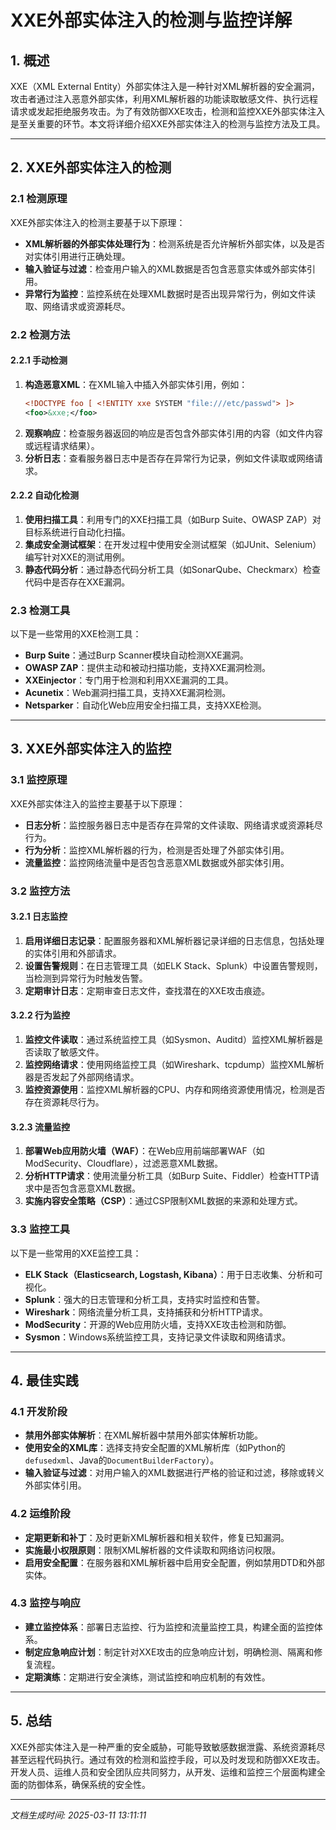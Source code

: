 # XXE外部实体注入的检测与监控详解

## 1. 概述

XXE（XML External Entity）外部实体注入是一种针对XML解析器的安全漏洞，攻击者通过注入恶意外部实体，利用XML解析器的功能读取敏感文件、执行远程请求或发起拒绝服务攻击。为了有效防御XXE攻击，检测和监控XXE外部实体注入是至关重要的环节。本文将详细介绍XXE外部实体注入的检测与监控方法及工具。

---

## 2. XXE外部实体注入的检测

### 2.1 检测原理

XXE外部实体注入的检测主要基于以下原理：
- **XML解析器的外部实体处理行为**：检测系统是否允许解析外部实体，以及是否对实体引用进行正确处理。
- **输入验证与过滤**：检查用户输入的XML数据是否包含恶意实体或外部实体引用。
- **异常行为监控**：监控系统在处理XML数据时是否出现异常行为，例如文件读取、网络请求或资源耗尽。

### 2.2 检测方法

#### 2.2.1 手动检测
1. **构造恶意XML**：在XML输入中插入外部实体引用，例如：
   ```xml
   <!DOCTYPE foo [ <!ENTITY xxe SYSTEM "file:///etc/passwd"> ]>
   <foo>&xxe;</foo>
   ```
2. **观察响应**：检查服务器返回的响应是否包含外部实体引用的内容（如文件内容或远程请求结果）。
3. **分析日志**：查看服务器日志中是否存在异常行为记录，例如文件读取或网络请求。

#### 2.2.2 自动化检测
1. **使用扫描工具**：利用专门的XXE扫描工具（如Burp Suite、OWASP ZAP）对目标系统进行自动化扫描。
2. **集成安全测试框架**：在开发过程中使用安全测试框架（如JUnit、Selenium）编写针对XXE的测试用例。
3. **静态代码分析**：通过静态代码分析工具（如SonarQube、Checkmarx）检查代码中是否存在XXE漏洞。

### 2.3 检测工具

以下是一些常用的XXE检测工具：
- **Burp Suite**：通过Burp Scanner模块自动检测XXE漏洞。
- **OWASP ZAP**：提供主动和被动扫描功能，支持XXE漏洞检测。
- **XXEinjector**：专门用于检测和利用XXE漏洞的工具。
- **Acunetix**：Web漏洞扫描工具，支持XXE漏洞检测。
- **Netsparker**：自动化Web应用安全扫描工具，支持XXE检测。

---

## 3. XXE外部实体注入的监控

### 3.1 监控原理

XXE外部实体注入的监控主要基于以下原理：
- **日志分析**：监控服务器日志中是否存在异常的文件读取、网络请求或资源耗尽行为。
- **行为分析**：监控XML解析器的行为，检测是否处理了外部实体引用。
- **流量监控**：监控网络流量中是否包含恶意XML数据或外部实体引用。

### 3.2 监控方法

#### 3.2.1 日志监控
1. **启用详细日志记录**：配置服务器和XML解析器记录详细的日志信息，包括处理的实体引用和外部请求。
2. **设置告警规则**：在日志管理工具（如ELK Stack、Splunk）中设置告警规则，当检测到异常行为时触发告警。
3. **定期审计日志**：定期审查日志文件，查找潜在的XXE攻击痕迹。

#### 3.2.2 行为监控
1. **监控文件读取**：通过系统监控工具（如Sysmon、Auditd）监控XML解析器是否读取了敏感文件。
2. **监控网络请求**：使用网络监控工具（如Wireshark、tcpdump）监控XML解析器是否发起了外部网络请求。
3. **监控资源使用**：监控XML解析器的CPU、内存和网络资源使用情况，检测是否存在资源耗尽行为。

#### 3.2.3 流量监控
1. **部署Web应用防火墙（WAF）**：在Web应用前端部署WAF（如ModSecurity、Cloudflare），过滤恶意XML数据。
2. **分析HTTP请求**：使用流量分析工具（如Burp Suite、Fiddler）检查HTTP请求中是否包含恶意XML数据。
3. **实施内容安全策略（CSP）**：通过CSP限制XML数据的来源和处理方式。

### 3.3 监控工具

以下是一些常用的XXE监控工具：
- **ELK Stack（Elasticsearch, Logstash, Kibana）**：用于日志收集、分析和可视化。
- **Splunk**：强大的日志管理和分析工具，支持实时监控和告警。
- **Wireshark**：网络流量分析工具，支持捕获和分析HTTP请求。
- **ModSecurity**：开源的Web应用防火墙，支持XXE攻击检测和防御。
- **Sysmon**：Windows系统监控工具，支持记录文件读取和网络请求。

---

## 4. 最佳实践

### 4.1 开发阶段
- **禁用外部实体解析**：在XML解析器中禁用外部实体解析功能。
- **使用安全的XML库**：选择支持安全配置的XML解析库（如Python的`defusedxml`、Java的`DocumentBuilderFactory`）。
- **输入验证与过滤**：对用户输入的XML数据进行严格的验证和过滤，移除或转义外部实体引用。

### 4.2 运维阶段
- **定期更新和补丁**：及时更新XML解析器和相关软件，修复已知漏洞。
- **实施最小权限原则**：限制XML解析器的文件读取和网络访问权限。
- **启用安全配置**：在服务器和XML解析器中启用安全配置，例如禁用DTD和外部实体。

### 4.3 监控与响应
- **建立监控体系**：部署日志监控、行为监控和流量监控工具，构建全面的监控体系。
- **制定应急响应计划**：制定针对XXE攻击的应急响应计划，明确检测、隔离和修复流程。
- **定期演练**：定期进行安全演练，测试监控和响应机制的有效性。

---

## 5. 总结

XXE外部实体注入是一种严重的安全威胁，可能导致敏感数据泄露、系统资源耗尽甚至远程代码执行。通过有效的检测和监控手段，可以及时发现和防御XXE攻击。开发人员、运维人员和安全团队应共同努力，从开发、运维和监控三个层面构建全面的防御体系，确保系统的安全性。

---

*文档生成时间: 2025-03-11 13:11:11*
